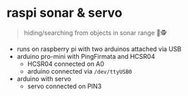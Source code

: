 raspi sonar & servo
===

> hiding/searching from objects in sonar range 🙈🕵️‍

* runs on raspberry pi with two arduinos attached via USB
* arduino pro-mini with PingFirmata and HCSR04
  * HCSR04 connected on A0
  * arduino connected via `/dev/ttyUSB0`
* arduino with servo
  * servo connected on PIN3

